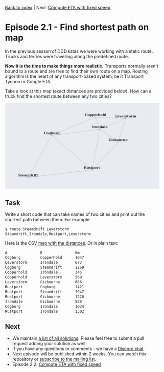 [Back to index](transport-tycoon.md) | Next: [Compute ETA with fixed speed](transport-tycoon_22.md)

# Episode 2.1 - Find shortest path on map

In the previous season of DDD katas we were working with a static route. Trucks and ferries were travelling along the predefined route.  

**Now it is the time to make things more realistic.** Transports normally aren't bound to a route and are free to find their own route on a map. Routing algorithm is the heart of any transport-based system, be it Transport Tycoon or Google ETA. 

Take a look at this map (exact distances are provided below). How can a truck find the shortest route between any two cities? 

![image-20220207105046047](images/image-20220207105046047.png)

## Task

Write a short code that can take names of two cities and print out the shortest path between them. For example: 

```
$ route Steamdrift Leverstorm
Steamdrift,Irondale,Rustport,Leverstorm
```

Here is the CSV [map with the distances](transport-tycoon/s02e01_map.csv). Or in plain text:

```
A           	B           	km
Cogburg     	Copperhold  	1047
Leverstorm  	Irondale    	673
Cogburg     	Steamdrift  	1269
Copperhold  	Irondale    	345
Copperhold  	Leverstorm  	569
Leverstorm  	Gizbourne   	866
Rustport    	Cogburg     	1421
Rustport    	Steamdrift  	1947
Rustport    	Gizbourne   	1220
Irondale    	Gizbourne   	526
Cogburg     	Irondale    	1034
Rustport    	Irondale    	1302
```



## Next

- We maintain [a list of all solutions](transport-tycoon/README.md). Please feel free to submit a pull request adding your solution as well!
- If you have any questions or comments - we have a [Discord chat](https://discord.gg/jHGbUwxDgv).
- Next episode will be published within 2 weeks. You can watch this repository or [subscribe to the mailing list](https://tinyletter.com/softwarepark).
- Episode 2.2: [Compute ETA with fixed speed](transport-tycoon_22.md)